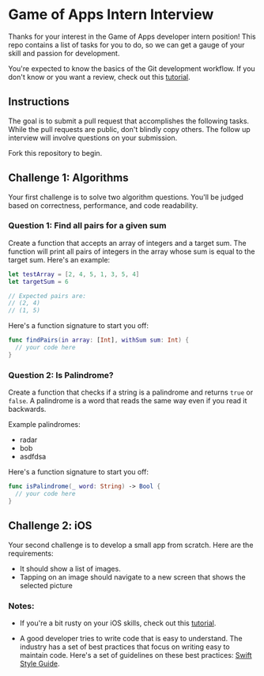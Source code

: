 # Game of Apps Intern Interview

Thanks for your interest in the Game of Apps developer intern position! This repo contains a list of tasks for you to do, so we can get a gauge of your skill and passion for development.

You're expected to know the basics of the Git development workflow. If you don't know or you want a review, check out this [tutorial](https://www.raywenderlich.com/179717/open-source-collaboration-using-git-and-github).

## Instructions

The goal is to submit a pull request that accomplishes the following tasks. While the pull requests are public, don't blindly copy others. The follow up interview will involve questions on your submission.

Fork this repository to begin.

## Challenge 1: Algorithms

Your first challenge is to solve two algorithm questions. You'll be judged based on correctness, performance, and code readability.

### Question 1: Find all pairs for a given sum

Create a function that accepts an array of integers and a target sum. The function will print all pairs of integers in the array whose sum is equal to the target sum. Here's an example:

```swift
let testArray = [2, 4, 5, 1, 3, 5, 4]
let targetSum = 6

// Expected pairs are:
// (2, 4)
// (1, 5)
```

Here's a function signature to start you off:

```swift
func findPairs(in array: [Int], withSum sum: Int) {
  // your code here
}
```

### Question 2: Is Palindrome?

Create a function that checks if a string is a palindrome and returns `true` or `false`. A palindrome is a word that reads the same way even if you read it backwards.

Example palindromes:

- radar
- bob
- asdfdsa

Here's a function signature to start you off:

```swift
func isPalindrome(_ word: String) -> Bool {
  // your code here
}
```

## Challenge 2: iOS

Your second challenge is to develop a small app from scratch. Here are the requirements:

- It should show a list of images.
- Tapping on an image should navigate to a new screen that shows the selected picture

### Notes:

- If you're a bit rusty on your iOS skills, check out this [tutorial](https://www.raywenderlich.com/160521/storyboards-tutorial-ios-11-part-1).

- A good developer tries to write code that is easy to understand. The industry has a set of best practices that focus on writing easy to maintain code. Here's a set of guidelines on these best practices: [Swift Style Guide](https://github.com/raywenderlich/swift-style-guide).
